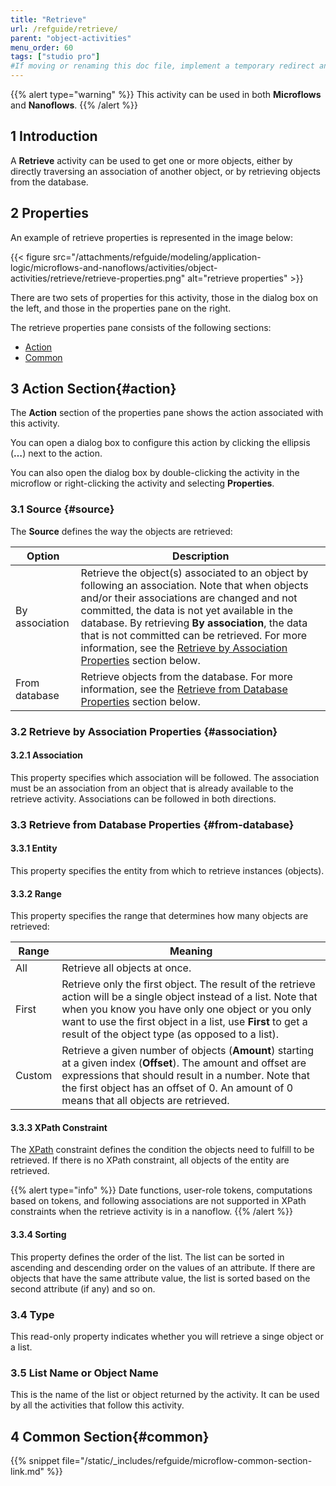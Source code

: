 ```yaml
---
title: "Retrieve"
url: /refguide/retrieve/
parent: "object-activities"
menu_order: 60
tags: ["studio pro"]
#If moving or renaming this doc file, implement a temporary redirect and let the respective team know they should update the URL in the product. See Mapping to Products for more details.
---
```


{{% alert type="warning" %}}
This activity can be used in both **Microflows** and **Nanoflows**.
{{% /alert %}}

## 1 Introduction

A **Retrieve** activity can be used to get one or more objects, either by directly traversing an association of another object, or by retrieving objects from the database.

## 2 Properties

An example of retrieve properties is represented in the image below:

{{< figure src="/attachments/refguide/modeling/application-logic/microflows-and-nanoflows/activities/object-activities/retrieve/retrieve-properties.png" alt="retrieve properties" >}}

There are two sets of properties for this activity, those in the dialog box on the left, and those in the properties pane on the right.

The retrieve properties pane consists of the following sections:

* [Action](#action)
* [Common](#common)

## 3 Action Section{#action}

The **Action** section of the properties pane shows the action associated with this activity.

You can open a dialog box to configure this action by clicking the ellipsis (**…**) next to the action.

You can also open the dialog box by double-clicking the activity in the microflow or right-clicking the activity and selecting **Properties**.

### 3.1 Source {#source}

The **Source** defines the way the objects are retrieved:

| Option | Description |
| --- | --- |
| By association | Retrieve the object(s) associated to an object by following an association. Note that when objects and/or their associations are changed and not committed, the data is not yet available in the database. By retrieving **By association**, the data that is not committed can be retrieved. For more information, see the [Retrieve by Association Properties](#association) section below.  |
| From database | Retrieve objects from the database. For more information, see the [Retrieve from Database Properties](#from-database) section below. |

### 3.2 Retrieve by Association Properties {#association}

#### 3.2.1 Association

This property specifies which association will be followed. The association must be an association from an object that is already available to the retrieve activity. Associations can be followed in both directions.

### 3.3 Retrieve from Database Properties {#from-database}

#### 3.3.1 Entity

This property specifies the entity from which to retrieve instances (objects).

#### 3.3.2 Range

This property specifies the range that determines how many objects are retrieved:

| Range | Meaning |
| --- | --- |
| All | Retrieve all objects at once. |
| First | Retrieve only the first object. The result of the retrieve action will be a single object instead of a list. Note that when you know you have only one object or you only want to use the first object in a list, use **First** to get a result of the object type (as opposed to a list). |
| Custom | Retrieve a given number of objects (**Amount**) starting at a given index (**Offset**). The amount and offset are expressions that should result in a number. Note that the first object has an offset of 0. An amount of 0 means that all objects are retrieved. |

#### 3.3.3 XPath Constraint

The [XPath](/refguide/xpath/) constraint defines the condition the objects need to fulfill to be retrieved. If there is no XPath constraint, all objects of the entity are retrieved.

{{% alert type="info" %}}
Date functions, user-role tokens, computations based on tokens, and following associations are not supported in XPath constraints when the retrieve activity is in a nanoflow.
{{% /alert %}}

#### 3.3.4 Sorting

This property defines the order of the list. The list can be sorted in ascending and descending order on the values of an attribute. If there are objects that have the same attribute value, the list is sorted based on the second attribute (if any) and so on.

### 3.4 Type

This read-only property indicates whether you will retrieve a singe object or a list.

### 3.5 List Name or Object Name

This is the name of the list or object returned by the activity. It can be used by all the activities that follow this activity.

## 4 Common Section{#common}

{{% snippet file="/static/_includes/refguide/microflow-common-section-link.md" %}}
